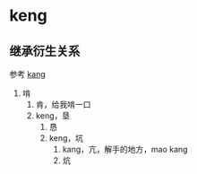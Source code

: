# keng

## 继承衍生关系

参考 [kang](kang.md)

1. 啃
   1. 肯，给我啃一口
   2. keng，垦
      1. 恳
      2. keng，坑
         1. kang，亢，解手的地方，mao kang
         2. 炕
